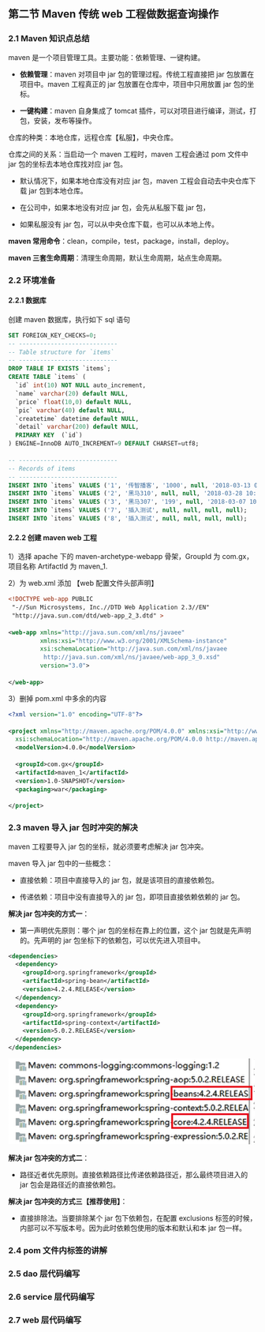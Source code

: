 ## 第二节 Maven 传统 web 工程做数据查询操作

### 2.1 Maven 知识点总结

maven 是一个项目管理工具。主要功能：依赖管理、一键构建。

* **依赖管理**：maven 对项目中 jar 包的管理过程。传统工程直接把 jar 包放置在项目中。maven 工程真正的 jar 包放置在仓库中，项目中只用放置 jar 包的坐标。

* **一键构建**：maven 自身集成了 tomcat 插件，可以对项目进行编译，测试，打包，安装，发布等操作。


仓库的种类：本地仓库，远程仓库【私服】，中央仓库。

仓库之间的关系：当启动一个 maven 工程时，maven 工程会通过 pom 文件中 jar 包的坐标去本地仓库找对应 jar 包。

* 默认情况下，如果本地仓库没有对应 jar 包，maven 工程会自动去中央仓库下载 jar 包到本地仓库。

* 在公司中，如果本地没有对应 jar 包，会先从私服下载 jar 包，

* 如果私服没有 jar 包，可以从中央仓库下载，也可以从本地上传。

**maven 常用命令**：clean，compile，test，package，install，deploy。

**maven 三套生命周期**：清理生命周期，默认生命周期，站点生命周期。


### 2.2 环境准备

#### 2.2.1 数据库

创建 maven 数据库，执行如下 sql 语句

```sql
SET FOREIGN_KEY_CHECKS=0;
-- ----------------------------
-- Table structure for `items`
-- ----------------------------
DROP TABLE IF EXISTS `items`;
CREATE TABLE `items` (
  `id` int(10) NOT NULL auto_increment,
  `name` varchar(20) default NULL,
  `price` float(10,0) default NULL,
  `pic` varchar(40) default NULL,
  `createtime` datetime default NULL,
  `detail` varchar(200) default NULL,
  PRIMARY KEY  (`id`)
) ENGINE=InnoDB AUTO_INCREMENT=9 DEFAULT CHARSET=utf8;

-- ----------------------------
-- Records of items
-- ----------------------------
INSERT INTO `items` VALUES ('1', '传智播客', '1000', null, '2018-03-13 09:29:30', '带我走上人生巅峰');
INSERT INTO `items` VALUES ('2', '黑马310', null, null, '2018-03-28 10:05:52', '插入测试');
INSERT INTO `items` VALUES ('3', '黑马307', '199', null, '2018-03-07 10:08:04', '插入测试');
INSERT INTO `items` VALUES ('7', '插入测试', null, null, null, null);
INSERT INTO `items` VALUES ('8', '插入测试', null, null, null, null);
```


#### 2.2.2 创建 maven web 工程

1）选择 apache 下的 maven-archetype-webapp 骨架，GroupId 为 com.gx，项目名称 ArtifactId 为 maven_1. 

2）为 web.xml 添加 【web 配置文件头部声明】

```xml
<!DOCTYPE web-app PUBLIC
 "-//Sun Microsystems, Inc.//DTD Web Application 2.3//EN"
 "http://java.sun.com/dtd/web-app_2_3.dtd" >

<web-app xmlns="http://java.sun.com/xml/ns/javaee"
         xmlns:xsi="http://www.w3.org/2001/XMLSchema-instance"
         xsi:schemaLocation="http://java.sun.com/xml/ns/javaee
          http://java.sun.com/xml/ns/javaee/web-app_3_0.xsd"
         version="3.0">

</web-app>
```

3）删掉 pom.xml 中多余的内容

```xml
<?xml version="1.0" encoding="UTF-8"?>

<project xmlns="http://maven.apache.org/POM/4.0.0" xmlns:xsi="http://www.w3.org/2001/XMLSchema-instance"
  xsi:schemaLocation="http://maven.apache.org/POM/4.0.0 http://maven.apache.org/xsd/maven-4.0.0.xsd">
  <modelVersion>4.0.0</modelVersion>

  <groupId>com.gx</groupId>
  <artifactId>maven_1</artifactId>
  <version>1.0-SNAPSHOT</version>
  <packaging>war</packaging>
  
</project>
```                

### 2.3 maven 导入 jar 包时冲突的解决

maven 工程要导入 jar 包的坐标，就必须要考虑解决 jar 包冲突。

maven 导入 jar 包中的一些概念：

* 直接依赖：项目中直接导入的 jar 包，就是该项目的直接依赖包。

* 传递依赖：项目中没有直接导入的 jar 包，即项目直接依赖依赖的 jar 包。


**解决 jar 包冲突的方式一**：

* 第一声明优先原则：哪个 jar 包的坐标在靠上的位置，这个 jar 包就是先声明的。先声明的 jar 包坐标下的依赖包，可以优先进入项目中。

```xml
<dependencies>
  <dependency>
    <groupId>org.springframework</groupId>
    <artifactId>spring-bean</artifactId>
    <version>4.2.4.RELEASE</version>
  </dependency>
  <dependency>
    <groupId>org.springframework</groupId>
    <artifactId>spring-context</artifactId>
    <version>5.0.2.RELEASE</version>
  </dependency>
</dependencies>
```

<img src="./img7/10-maven-pom-spring.png" width=500>

**解决 jar 包冲突的方式二**：

* 路径近者优先原则。直接依赖路径比传递依赖路径近，那么最终项目进入的 jar 包会是路径近的直接依赖包。




**解决 jar 包冲突的方式三【推荐使用】**：

* 直接排除法。当要排除某个 jar 包下依赖包，在配置 exclusions 标签的时候，内部可以不写版本号。因为此时依赖包使用的版本和默认和本 jar 包一样。










### 2.4 pom 文件内标签的讲解



### 2.5 dao 层代码编写



### 2.6 service 层代码编写



### 2.7 web 层代码编写
